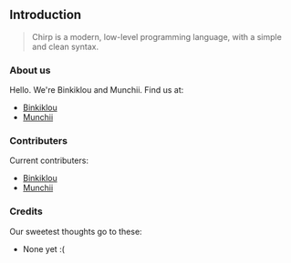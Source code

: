 ## Introduction
> Chirp is a modern, low-level programming language, with a simple and clean syntax.

### About us
Hello. We're Binkiklou and Munchii. Find us at:
- [Binkiklou](https://github.com/binkiklou)
- [Munchii](https://github.com/Dmunch04)

### Contributers
Current contributers:
- [Binkiklou](https://github.com/binkiklou)
- [Munchii](https://github.com/Dmunch04)

### Credits
Our sweetest thoughts go to these:
- None yet :(
